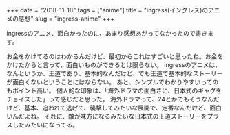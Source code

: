+++
date = "2018-11-18"
tags = ["anime"]
title = "ingress(イングレス)のアニメの感想"
slug = "ingress-anime"
+++

ingressのアニメ、面白かったのに、あまり感想あがってなかったので書きます。

お金をかけてるのはわかるんだけど、最初からこれはすごいと思ったね。お金をかけたからと言って、面白いものができるとは限らない。
ingressのアニメは、なんというか、王道であり、基本的なんだけど、でも王道で基本的なストーリーが面白くないということにはならない。
あと、シンプルでわかりやすいってのもポイント高い。
個人的な印象は、「海外ドラマの面白さに、日本式のギャグをチョイスした」って感じだと思った。
海外ドラマって、24とかでもそうなんだけど、基本、追われて逃げて、襲撃してみたいな展開で、定番なんだけど、面白いんだよね。
それに、敵が味方になるみたいな日本式の王道ストーリーをプラスしたみたいになってる。
